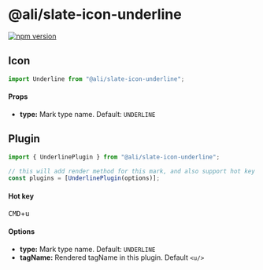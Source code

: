 # @ali/slate-icon-underline

[![npm version](https://badge.fury.io/js/%40canner%2Fslate-icon-underline.svg)](https://badge.fury.io/js/%40canner%2Fslate-icon-underline)

## Icon

```js
import Underline from "@ali/slate-icon-underline";
```

#### Props

* **type:** Mark type name. Default: `UNDERLINE`

## Plugin

```js
import { UnderlinePlugin } from "@ali/slate-icon-underline";

// this will add render method for this mark, and also support hot key for underline.
const plugins = [UnderlinePlugin(options)];
```

#### Hot key

<kbd>CMD</kbd>+<kbd>u</kbd>

#### Options

* **type:** Mark type name. Default: `UNDERLINE`
* **tagName:** Rendered tagName in this plugin. Default `<u/>`
